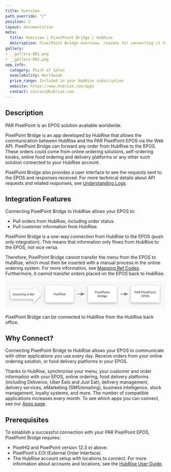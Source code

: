 ```yaml
---
title: Overview
path_override: "/"
position: 1
layout: documentation
meta:
  title: Overview | PixelPoint Bridge | HubRise
  description: PixelPoint Bridge overview, reasons for connecting it to HubRise and summary of integrated features. Synchronise data between your EPOS and your apps.
gallery:
- __gallery-001.png
- __gallery-002.png
app_info:
  category: Point of Sales
  availability: Worldwide
  price_range: Included in your HubRise subscription
  website: https://www.hubrise.com/apps
  contact: contact@hubrise.com
---
```


## Description

PAR PixelPoint is an EPOS solution available worldwide.

PixelPoint Bridge is an app developed by HubRise that allows the communication between HubRise and the PAR PixelPoint EPOS via the Web API. PixelPoint Bridge can forward any order from HubRise to the EPOS. These orders could come from online ordering solutions, self-ordering kiosks, online food ordering and delivery platforms or any other such solution connected to your HubRise account.

PixelPoint Bridge also provides a user interface to see the requests sent to the EPOS and responses received. For more technical details about API requests and related responses, see [Understanding Logs](/apps/pixelpoint-bridge/understanding-logs).

## Integration Features

Connecting PixelPoint Bridge to HubRise allows your EPOS to:

- Pull orders from HubRise, including order status.
- Pull customer information from HubRise.

PixelPoint Bridge is a one-way connection from HubRise to the EPOS (push only integration). This means that information only flows from HubRise to the EPOS, not vice versa.

Therefore, PixelPoint Bridge cannot transfer the menu from the EPOS to HubRise, which must then be inserted with a manual process in the online ordering system. For more information, see [Mapping Ref Codes](/apps/pixelpoint-bridge/map-ref-codes). Furthermore, it cannot transfer orders placed on the EPOS back to HubRise.

![Connection Diagram](./images/001-2x-connection-diagram.png)

PixelPoint Bridge can be connected to HubRise from the HubRise back office.

## Why Connect?

Connecting PixelPoint Bridge to HubRise allows your EPOS to communicate with other applications you use every day. Receive orders from your online ordering solution, or food delivery platforms in your EPOS.

Thanks to HubRise, synchronise your menu, your customer and order information with your EPOS, online ordering, food delivery platforms (including Deliveroo, Uber Eats and Just Eat), delivery management, delivery services, eMarketing (SMS/emailing), business intelligence, stock management, loyalty systems, and more. The number of compatible applications increases every month. To see which apps you can connect, see our [Apps page](/apps).

## Prerequisites

To establish a successful connection with your PAR PixelPoint EPOS, PixelPoint Bridge requires:

- PixelHQ and PixelPoint version 12.3 or above.
- PixelPoint's EOI (External Order Interface).
- The HubRise account setup with locations to connect. For more information about accounts and locations, see the [HubRise User Guide](/docs).
